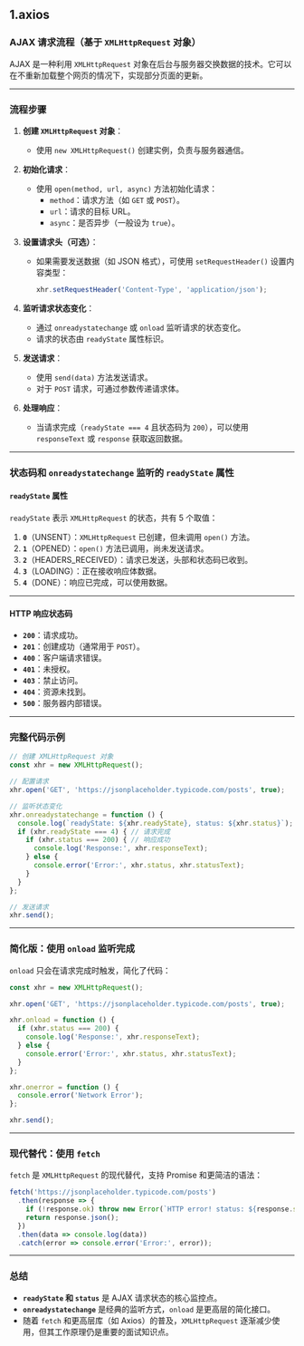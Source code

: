 ## 1.axios
### **AJAX 请求流程**（基于 `XMLHttpRequest` 对象）

AJAX 是一种利用 `XMLHttpRequest` 对象在后台与服务器交换数据的技术。它可以在不重新加载整个网页的情况下，实现部分页面的更新。

---

### **流程步骤**
1. **创建 `XMLHttpRequest` 对象**：
   - 使用 `new XMLHttpRequest()` 创建实例，负责与服务器通信。

2. **初始化请求**：
   - 使用 `open(method, url, async)` 方法初始化请求：
     - `method`：请求方法（如 `GET` 或 `POST`）。
     - `url`：请求的目标 URL。
     - `async`：是否异步（一般设为 `true`）。

3. **设置请求头（可选）**：
   - 如果需要发送数据（如 JSON 格式），可使用 `setRequestHeader()` 设置内容类型：
     ```javascript
     xhr.setRequestHeader('Content-Type', 'application/json');
     ```

4. **监听请求状态变化**：
   - 通过 `onreadystatechange` 或 `onload` 监听请求的状态变化。
   - 请求的状态由 `readyState` 属性标识。

5. **发送请求**：
   - 使用 `send(data)` 方法发送请求。
   - 对于 `POST` 请求，可通过参数传递请求体。

6. **处理响应**：
   - 当请求完成（`readyState === 4` 且状态码为 `200`），可以使用 `responseText` 或 `response` 获取返回数据。

---

### **状态码和 `onreadystatechange` 监听的 `readyState` 属性**

#### **`readyState` 属性**
`readyState` 表示 `XMLHttpRequest` 的状态，共有 5 个取值：
1. **`0`**（UNSENT）：`XMLHttpRequest` 已创建，但未调用 `open()` 方法。
2. **`1`**（OPENED）：`open()` 方法已调用，尚未发送请求。
3. **`2`**（HEADERS_RECEIVED）：请求已发送，头部和状态码已收到。
4. **`3`**（LOADING）：正在接收响应体数据。
5. **`4`**（DONE）：响应已完成，可以使用数据。

---

#### **HTTP 响应状态码**
- **`200`**：请求成功。
- **`201`**：创建成功（通常用于 `POST`）。
- **`400`**：客户端请求错误。
- **`401`**：未授权。
- **`403`**：禁止访问。
- **`404`**：资源未找到。
- **`500`**：服务器内部错误。

---

### **完整代码示例**

```javascript
// 创建 XMLHttpRequest 对象
const xhr = new XMLHttpRequest();

// 配置请求
xhr.open('GET', 'https://jsonplaceholder.typicode.com/posts', true);

// 监听状态变化
xhr.onreadystatechange = function () {
  console.log(`readyState: ${xhr.readyState}, status: ${xhr.status}`);
  if (xhr.readyState === 4) { // 请求完成
    if (xhr.status === 200) { // 响应成功
      console.log('Response:', xhr.responseText);
    } else {
      console.error('Error:', xhr.status, xhr.statusText);
    }
  }
};

// 发送请求
xhr.send();
```

---

### **简化版：使用 `onload` 监听完成**
`onload` 只会在请求完成时触发，简化了代码：
```javascript
const xhr = new XMLHttpRequest();

xhr.open('GET', 'https://jsonplaceholder.typicode.com/posts', true);

xhr.onload = function () {
  if (xhr.status === 200) {
    console.log('Response:', xhr.responseText);
  } else {
    console.error('Error:', xhr.status, xhr.statusText);
  }
};

xhr.onerror = function () {
  console.error('Network Error');
};

xhr.send();
```

---

### **现代替代：使用 `fetch`**
`fetch` 是 `XMLHttpRequest` 的现代替代，支持 Promise 和更简洁的语法：
```javascript
fetch('https://jsonplaceholder.typicode.com/posts')
  .then(response => {
    if (!response.ok) throw new Error(`HTTP error! status: ${response.status}`);
    return response.json();
  })
  .then(data => console.log(data))
  .catch(error => console.error('Error:', error));
```

---

### 总结
- **`readyState` 和 `status`** 是 AJAX 请求状态的核心监控点。
- **`onreadystatechange`** 是经典的监听方式，`onload` 是更高层的简化接口。
- 随着 `fetch` 和更高层库（如 Axios）的普及，`XMLHttpRequest` 逐渐减少使用，但其工作原理仍是重要的面试知识点。